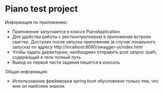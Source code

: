 # Piano test project

Информация по приложению:
- Приложение запускается в классе PianoApplication 
- Для удобства работы с рестконтроллером в приложение встроен сваггер. Доступен после запуска приложения (в случае локального запуска) по адресу http://localhost:8080/swagger-ui/index.html
- Чтобы задать директорию, необходимо отправить post запрос /path, содержащий в теле полный путь
- Вывод из первой части задания пишется в консоль

Общая информация:
- Использование фреймворка spring boot обусловлено только тем, что мне он наиболее знаком.
